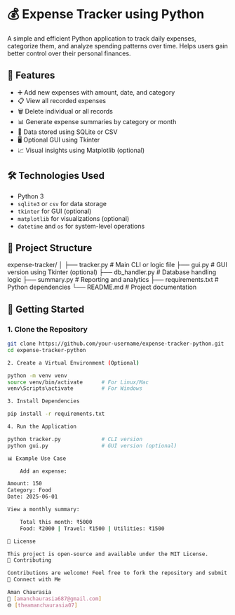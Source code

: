 # 💰 Expense Tracker using Python

A simple and efficient Python application to track daily expenses, categorize them, and analyze spending patterns over time. Helps users gain better control over their personal finances.

## 📌 Features

- ➕ Add new expenses with amount, date, and category
- 📋 View all recorded expenses
- 🗑️ Delete individual or all records
- 📊 Generate expense summaries by category or month
- 💾 Data stored using SQLite or CSV
- 🖥️ Optional GUI using Tkinter
- 📈 Visual insights using Matplotlib (optional)

## 🛠️ Technologies Used

- Python 3
- `sqlite3` or `csv` for data storage
- `tkinter` for GUI (optional)
- `matplotlib` for visualizations (optional)
- `datetime` and `os` for system-level operations

## 📁 Project Structure

expense-tracker/
│
├── tracker.py # Main CLI or logic file
├── gui.py # GUI version using Tkinter (optional)
├── db_handler.py # Database handling logic
├── summary.py # Reporting and analytics
├── requirements.txt # Python dependencies
└── README.md # Project documentation


## 🚀 Getting Started

### 1. Clone the Repository
```bash
git clone https://github.com/your-username/expense-tracker-python.git
cd expense-tracker-python

2. Create a Virtual Environment (Optional)

python -m venv venv
source venv/bin/activate      # For Linux/Mac
venv\Scripts\activate         # For Windows

3. Install Dependencies

pip install -r requirements.txt

4. Run the Application

python tracker.py             # CLI version
python gui.py                 # GUI version (optional)

📊 Example Use Case

    Add an expense:

Amount: 150
Category: Food
Date: 2025-06-01

View a monthly summary:

    Total this month: ₹5000
    Food: ₹2000 | Travel: ₹1500 | Utilities: ₹1500

📄 License

This project is open-source and available under the MIT License.
🤝 Contributing

Contributions are welcome! Feel free to fork the repository and submit a pull request.
🔗 Connect with Me

Aman Chaurasia
📧 [amanchaurasia687@gmail.com]
🌐 [theamanchaurasia07]
